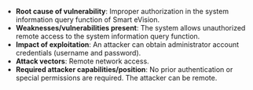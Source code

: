 - **Root cause of vulnerability**: Improper authorization in the system information query function of Smart eVision.
- **Weaknesses/vulnerabilities present**: The system allows unauthorized remote access to the system information query function.
- **Impact of exploitation**: An attacker can obtain administrator account credentials (username and password).
- **Attack vectors**: Remote network access.
- **Required attacker capabilities/position**: No prior authentication or special permissions are required. The attacker can be remote.